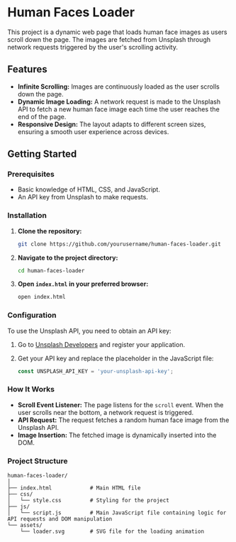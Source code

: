 # Human Faces Loader

This project is a dynamic web page that loads human face images as users scroll down the page. The images are fetched from Unsplash through network requests triggered by the user's scrolling activity.

## Features

- **Infinite Scrolling:** Images are continuously loaded as the user scrolls down the page.
- **Dynamic Image Loading:** A network request is made to the Unsplash API to fetch a new human face image each time the user reaches the end of the page.
- **Responsive Design:** The layout adapts to different screen sizes, ensuring a smooth user experience across devices.

## Getting Started

### Prerequisites

- Basic knowledge of HTML, CSS, and JavaScript.
- An API key from Unsplash to make requests.

### Installation

1. **Clone the repository:**
    ```bash
    git clone https://github.com/yourusername/human-faces-loader.git
    ```
2. **Navigate to the project directory:**
    ```bash
    cd human-faces-loader
    ```
3. **Open `index.html` in your preferred browser:**
    ```bash
    open index.html
    ```

### Configuration

To use the Unsplash API, you need to obtain an API key:

1. Go to [Unsplash Developers](https://unsplash.com/developers) and register your application.
2. Get your API key and replace the placeholder in the JavaScript file:

    ```javascript
    const UNSPLASH_API_KEY = 'your-unsplash-api-key';
    ```

### How It Works

- **Scroll Event Listener:** The page listens for the `scroll` event. When the user scrolls near the bottom, a network request is triggered.
- **API Request:** The request fetches a random human face image from the Unsplash API.
- **Image Insertion:** The fetched image is dynamically inserted into the DOM.

### Project Structure

```plaintext
human-faces-loader/
│
├── index.html            # Main HTML file
├── css/
│   └── style.css         # Styling for the project
├── js/
│   └── script.js         # Main JavaScript file containing logic for API requests and DOM manipulation
└── assets/
    └── loader.svg        # SVG file for the loading animation
